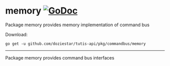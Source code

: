 # memory [![GoDoc](https://godoc.org/github.com/doziestar/tutis-api/pkg/commandbus/memory?status.svg)](https://godoc.org/github.com/doziestar/tutis-api/pkg/commandbus/memory)

Package memory provides memory implementation of command bus

Download:

```shell
go get -u github.com/doziestar/tutis-api/pkg/commandbus/memory
```

---

Package memory provides command bus interfaces
